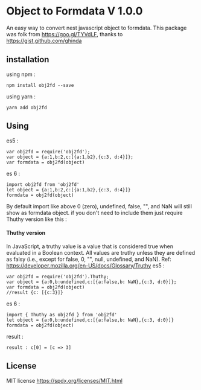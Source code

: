 Object to Formdata V 1.0.0
==========================
An easy way to convert nest javascript object to formdata. This package was folk from https://goo.gl/TYVdLF, thanks to https://gist.github.com/ghinda
## installation ##
using npm : 

    npm install obj2fd --save
using yarn :

    yarn add obj2fd 


## Using ##
es5 :

    var obj2fd = require('obj2fd');
    var object = {a:1,b:2,c:[{a:1,b2},{c:3, d:4}]};
	var formdata = obj2fd(object)
	
es 6 : 

    import obj2fd from 'obj2fd'
    let object = {a:1,b:2,c:[{a:1,b2},{c:3, d:4}]}
    formdata = obj2fd(object)
By default import like above  0 (zero), undefined, false, "", and NaN will still show as formdata object. if you don't need to include them just require Thuthy  version like this :
#### Thuthy version ####
In JavaScript, a truthy value is a value that is considered  true when evaluated in a Boolean context. All values are truthy unless they are defined as falsy (i.e., except for false, 0, "", null, undefined, and NaN). Ref: https://developer.mozilla.org/en-US/docs/Glossary/Truthy
es5 : 

    var obj2fd = require('obj2fd').Thuthy;
    var object = {a:0,b:undefined,c:[{a:false,b: NaN},{c:3, d:0}]};
	var formdata = obj2fd(object)
	//result {c: [{c:3}]}
	
es 6 : 

    import { Thuthy as obj2fd } from 'obj2fd'
    let object = {a:0,b:undefined,c:[{a:false,b: NaN},{c:3, d:0}]}
    formdata = obj2fd(object)
result : 

    result : c[0] = [c => 3]

## License ##
MIT license
https://spdx.org/licenses/MIT.html